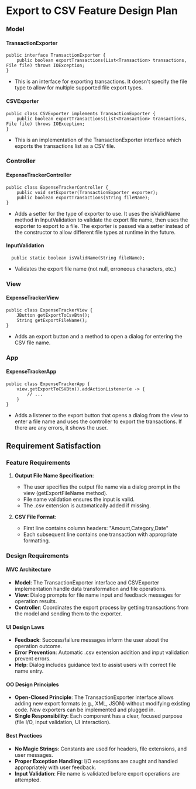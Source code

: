 # Export to CSV Feature Design Plan

### Model
#### TransactionExporter
```
public interface TransactionExporter {
    public boolean exportTransactions(List<Transaction> transactions, File file) throws IOException;
}
```
- This is an interface for exporting transactions. It doesn't specify the file type to allow for multiple supported file export types.

#### CSVExporter
```
public class CSVExporter implements TransactionExporter {
    public boolean exportTransactions(List<Transaction> transactions, File file) throws IOException;
}
```
- This is an implementation of the TransactionExporter interface which exports the transactions list as a CSV file.

### Controller
#### ExpenseTrackerController
```
public class ExpenseTrackerController {
    public void setExporter(TransactionExporter exporter);
    public boolean exportTransactions(String fileName);
}
```
- Adds a setter for the type of exporter to use. It uses the isValidName method in InputValidation to validate the export file name, then uses the exporter to export to a file. The exporter is passed via a setter instead of the constructor to allow different file types at runtime in the future.

#### InputValidation
```
  public static boolean isValidName(String fileName);
```
- Validates the export file name (not null, erroneous characters, etc.)

### View
#### ExpenseTrackerView
```
public class ExpenseTrackerView {
    JButton getExportToCsvBtn();
    String getExportFileName();
}
```
- Adds an export button and a method to open a dialog for entering the CSV file name.

### App
#### ExpenseTrackerApp
```
public class ExpenseTrackerApp {
    view.getExportToCSVBtn().addActionListener(e -> {
        // ...
    }
}
```
- Adds a listener to the export button that opens a dialog from the view to enter a file name and uses the controller to export the transactions. If there are any errors, it shows the user.

## Requirement Satisfaction

### Feature Requirements
1. **Output File Name Specification**:
   - The user specifies the output file name via a dialog prompt in the view (getExportFileName method).
   - File name validation ensures the input is valid.
   - The .csv extension is automatically added if missing.

2. **CSV File Format**:
   - First line contains column headers: "Amount,Category,Date"
   - Each subsequent line contains one transaction with appropriate formatting.

### Design Requirements

#### MVC Architecture
- **Model**: The TransactionExporter interface and CSVExporter implementation handle data transformation and file operations.
- **View**: Dialog prompts for file name input and feedback messages for operation results.
- **Controller**: Coordinates the export process by getting transactions from the model and sending them to the exporter.

#### UI Design Laws
- **Feedback**: Success/failure messages inform the user about the operation outcome.
- **Error Prevention**: Automatic .csv extension addition and input validation prevent errors.
- **Help**: Dialog includes guidance text to assist users with correct file name entry.

#### OO Design Principles
- **Open-Closed Principle**: The TransactionExporter interface allows adding new export formats (e.g., XML, JSON) without modifying existing code. New exporters can be implemented and plugged in.
- **Single Responsibility**: Each component has a clear, focused purpose (file I/O, input validation, UI interaction).

#### Best Practices
- **No Magic Strings**: Constants are used for headers, file extensions, and user messages.
- **Proper Exception Handling**: I/O exceptions are caught and handled appropriately with user feedback.
- **Input Validation**: File name is validated before export operations are attempted.